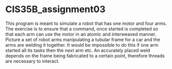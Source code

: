 # CIS35B_assignment03
This program is meant to simulate a robot that has one motor and four arms.  The
exercise is to ensure that a command, once started is completed so that each arm
can use the motor in an atomic and interweaved manner.  Picture a set of robot
arms manipulating a tubular frame for a car and the arms are welding it
together. It would be impossible to do this if one arm started all its tasks
then the next arm etc. An accurately placed weld depends on the frame being
fabricated to a certain point, therefore threads are necessary to interact.
